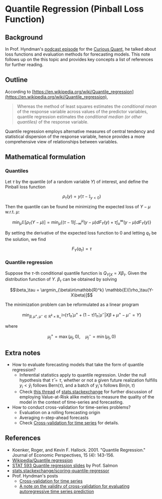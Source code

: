 # Quantile Regression (Pinball Loss Function)

## Background

In Prof. Hyndman's [podcast episode](https://robjhyndman.com/seminars/curious-quant-podcast/) for the [Curious Quant](https://podcasts.apple.com/us/podcast/the-curious-quant/id1481550488), he talked about loss functions and evaluation methods for forecasting models. This note follows up on the this topic and provides key concepts a list of references for further reading.

## Outline
According to [https://en.wikipedia.org/wiki/Quantile_regression](https://en.wikipedia.org/wiki/Quantile_regression),

> Whereas the method of least squares estimates the *conditional mean* of the response variable across values of the predictor variables, quantile regression estimates the *conditional median (or other quantiles)* of the response variable.

Quantile regression employs alternative measures of central tendency and statistical dispersion of the response variable, hence provides a more comprehensive view of relationships between variables.

## Mathematical formulation

### Quantiles

Let $\tau$ by the quantile (of a random variable $Y$) of interest, and define the Pinball loss function

$$\rho_\tau(y)=y(\tau-\mathbb{I}_{y<0})$$

Then the quantile can be found be minimizing the expected loss of $Y-\mu$ w.r.t. $\mu$:

$$\min_{\mu} \mathbb{E}[\rho_\tau(Y-\mu)]=\min_\mu\{(\tau-1)\int_{-\infty}^{\mu}(y-\mu)dF_Y(y) + \tau\int_u^{\infty}(y-\mu)dF_Y(y)\}$$

By setting the derivative of the expected loss function to $0$ and letting $q_\tau$ be the solution, we find

$$F_Y(q_\tau)=\tau$$

### Quantile regression

Suppose the $\tau$-th conditional quantile function is $Q_{Y|X}=X\beta_\tau$. Given the distribution function of $Y$. $\beta_\tau$ can be obtained by solving 

$$\beta_\tau = \argmin_{\beta\in\mathbb{R}^k} \mathbb{E}[\rho_\tau(Y-X\beta)]$$

The minimization problem can be reformulated as a linear program

$$\min_{\beta, \mu^+, \mu^- \in \mathbb{R}^k\times\mathbb{R}_+^{2n}}\{ \tau 1_n'\mu^+ +(1-\tau)1_n'\mu^- | X\beta+\mu^+ - \mu^- = Y \}$$

where

$$\mu_j^+=\max(\mu_j, 0), \quad \mu_j^-=\min(\mu_j, 0)$$

## Extra notes
- How to evaluate forecasting models that take the form of quantile regression?
  - Inferential statistics apply to quantile regression. Under the null hypothesis that $\hat{\tau}=\tau$, whether or not a given future realization fulfills $y_i<\hat{y}_i$ follows $\text{Bern}(\tau)$, and a batch of $y_i$'s follows $\text{Bin}(n, \tau)$
  - Check [this thread](https://stats.stackexchange.com/questions/213050/scoring-quantile-regressor) of [stats.stackexchange](https://stats.stackexchange.com/) for further discussion of employing Value-at-Risk alike metrics to measure the quality of the model in the context of time-series and forecasting.
- How to conduct cross-validation for time-series problems?
  - Evaluation on a rolling forecasting origin
  - Averaging n-step-ahead forecasts
  - Check [Cross-validation for time series](https://robjhyndman.com/hyndsight/tscv/) for details.


## References
- Koenker, Roger, and Kevin F. Hallock. 2001. "Quantile Regression." Journal of Economic Perspectives, 15 (4): 143-156.
- [Wikipedia/Quantile regression](https://en.wikipedia.org/wiki/Quantile_regression)
- [STAT 593 Quantile regression slides](http://josephsalmon.eu/enseignement/UW/STAT593/QuantileRegression.pdf) by Prof. Salmon
- [stats.stackexchange/scoring-quantile-regressor](https://stats.stackexchange.com/questions/213050/scoring-quantile-regressor)
- Prof. Hyndman's posts
  - [Cross-validation for time series](https://robjhyndman.com/hyndsight/tscv/)
  - [A note on the validity of cross-validation for evaluating autoregressive time series prediction](https://robjhyndman.com/publications/cv-time-series/)

